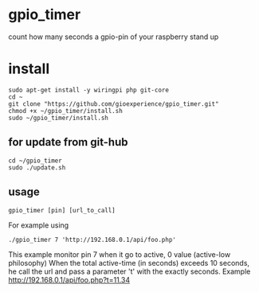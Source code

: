 # gpio_timer
count how many seconds a gpio-pin of your raspberry stand up

# install

```
sudo apt-get install -y wiringpi php git-core
cd ~
git clone "https://github.com/gioexperience/gpio_timer.git"
chmod +x ~/gpio_timer/install.sh
sudo ~/gpio_timer/install.sh
```

## for update from git-hub

```
cd ~/gpio_timer
sudo ./update.sh
```

## usage

```gpio_timer [pin] [url_to_call]```

For example using 

```./gpio_timer 7 'http://192.168.0.1/api/foo.php'```

This example monitor pin 7 when it go to active, 0 value (active-low philosophy)
When the total active-time (in seconds) exceeds 10 seconds, he call the url and pass a
parameter 't' with the exactly seconds. Example http://192.168.0.1/api/foo.php?t=11.34

